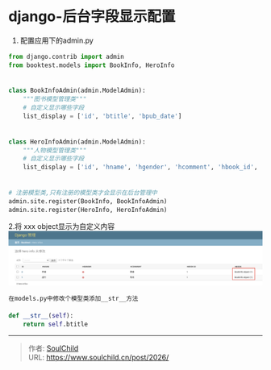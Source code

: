 # django-后台字段显示配置

<!--more-->
1. 配置应用下的admin.py
```python
from django.contrib import admin
from booktest.models import BookInfo, HeroInfo


class BookInfoAdmin(admin.ModelAdmin):
    """图书模型管理类"""
    # 自定义显示哪些字段
    list_display = ['id', 'btitle', 'bpub_date']


class HeroInfoAdmin(admin.ModelAdmin):
    """人物模型管理类"""
    # 自定义显示哪些字段
    list_display = ['id', 'hname', 'hgender', 'hcomment', 'hbook_id', 'hbook']


# 注册模型类,只有注册的模型类才会显示在后台管理中
admin.site.register(BookInfo, BookInfoAdmin)
admin.site.register(HeroInfo, HeroInfoAdmin)

```

2.将 xxx object显示为自定义内容
![43487-af42efuk2m9.png](images/1697143832.png "1697143832")
```python
在models.py中修改个模型类添加__str__方法

def __str__(self):
    return self.btitle
```











---

> 作者: [SoulChild](https://www.soulchild.cn)  
> URL: https://www.soulchild.cn/post/2026/  

